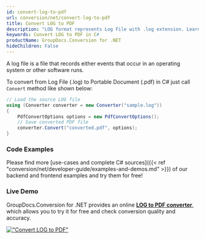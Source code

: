 ```yaml
---
id: convert-log-to-pdf
url: conversion/net/convert-log-to-pdf
title: Convert LOG to PDF
description: "LOG format represents Log File with .log extension. Learn how to convert LOG to PDF file programmatically in C# language using GroupDocs.Conversion for .NET library."
keywords: Convert LOG to PDF in C#
productName: GroupDocs.Conversion for .NET
hideChildren: False
---
```


A log file is a file that records either events that occur in an operating system or other software runs.

To convert from Log File (.log) to Portable Document (.pdf) in C# just call `Convert` method like shown below:

```csharp
// Load the source LOG file
using (Converter converter = new Converter("sample.log"))
{
    PdfConvertOptions options = new PdfConvertOptions();
    // Save converted PDF file
    converter.Convert("converted.pdf", options);
}
```

### Code Examples

Please find more [use-cases and complete C# sources]({{< ref "conversion/net/developer-guide/examples-and-demos.md" >}}) of our backend and frontend examples and try them for free!

### Live Demo

GroupDocs.Conversion for .NET provides an online [**LOG to PDF converter**](https://products.groupdocs.app/conversion/log-to-pdf), which allows you to try it for free and check conversion quality and accuracy.

[!["Convert LOG to PDF"](conversion/net/images/convert-log-to-pdf.png)](https://products.groupdocs.app/conversion/log-to-pdf)
